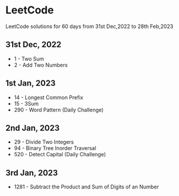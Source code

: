 # LeetCode
LeetCode solutions for 60 days from 31st Dec,2022 to 28th Feb,2023

## 31st Dec, 2022
- 1 - Two Sum
- 2 - Add Two Numbers

## 1st Jan, 2023
- 14 - Longest Common Prefix
- 15 - 3Sum
- 290 - Word Pattern (Daily Challenge)

## 2nd Jan, 2023
- 29 - Divide Two Integers
- 94 - Binary Tree Inorder Traversal
- 520 - Detect Capital (Daily Challenge)

## 3rd Jan, 2023
- 1281 - Subtract the Product and Sum of Digits of an Number